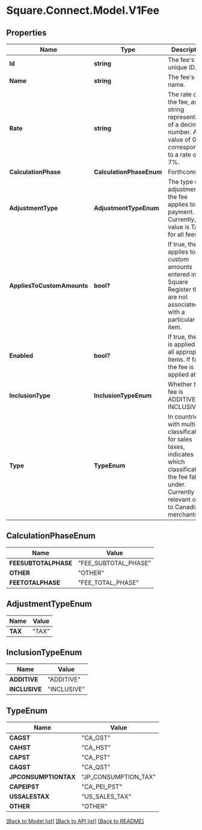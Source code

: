 # Square.Connect.Model.V1Fee
## Properties

Name | Type | Description | Notes
------------ | ------------- | ------------- | -------------
**Id** | **string** | The fee&#39;s unique ID. | [optional] 
**Name** | **string** | The fee&#39;s name. | [optional] 
**Rate** | **string** | The rate of the fee, as a string representation of a decimal number. A value of 0.07 corresponds to a rate of 7%. | [optional] 
**CalculationPhase** | **CalculationPhaseEnum** | Forthcoming | [optional] 
**AdjustmentType** | **AdjustmentTypeEnum** | The type of adjustment the fee applies to a payment. Currently, this value is TAX for all fees. | [optional] 
**AppliesToCustomAmounts** | **bool?** | If true, the fee applies to custom amounts entered into Square Register that are not associated with a particular item. | [optional] 
**Enabled** | **bool?** | If true, the fee is applied to all appropriate items. If false, the fee is not applied at all. | [optional] 
**InclusionType** | **InclusionTypeEnum** | Whether the fee is ADDITIVE or INCLUSIVE. | [optional] 
**Type** | **TypeEnum** | In countries with multiple classifications for sales taxes, indicates which classification the fee falls under. Currently relevant only to Canadian merchants. | [optional] 


## CalculationPhaseEnum

Name | Value
------------ | -------------
**FEESUBTOTALPHASE** | "FEE_SUBTOTAL_PHASE"
**OTHER** | "OTHER"
**FEETOTALPHASE** | "FEE_TOTAL_PHASE"


## AdjustmentTypeEnum

Name | Value
------------ | -------------
**TAX** | "TAX"


## InclusionTypeEnum

Name | Value
------------ | -------------
**ADDITIVE** | "ADDITIVE"
**INCLUSIVE** | "INCLUSIVE"


## TypeEnum

Name | Value
------------ | -------------
**CAGST** | "CA_GST"
**CAHST** | "CA_HST"
**CAPST** | "CA_PST"
**CAQST** | "CA_QST"
**JPCONSUMPTIONTAX** | "JP_CONSUMPTION_TAX"
**CAPEIPST** | "CA_PEI_PST"
**USSALESTAX** | "US_SALES_TAX"
**OTHER** | "OTHER"



[[Back to Model list]](../README.md#documentation-for-models) [[Back to API list]](../README.md#documentation-for-api-endpoints) [[Back to README]](../README.md)


